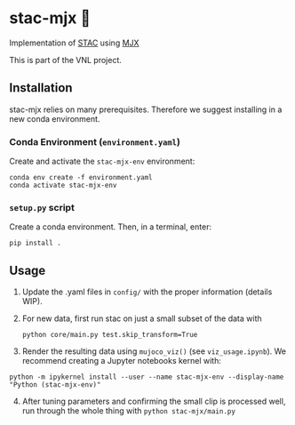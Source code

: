 # stac-mjx :rat:
Implementation of [STAC](https://ieeexplore.ieee.org/document/7030016) using [MJX](https://mujoco.readthedocs.io/en/stable/mjx.html) 

This is part of the VNL project. 

## Installation

stac-mjx relies on many prerequisites. Therefore we suggest installing in a new conda environment.

### Conda Environment (`environment.yaml`)

Create and activate the `stac-mjx-env` environment:

```
conda env create -f environment.yaml
conda activate stac-mjx-env
```

### `setup.py` script

Create a conda environment. Then, in a terminal, enter:

```
pip install .
```

## Usage
1. Update the .yaml files in `config/` with the proper information (details WIP).

2. For new data, first run stac on just a small subset of the data with

    `python core/main.py test.skip_transform=True`

3. Render the resulting data using `mujoco_viz()` (see `viz_usage.ipynb`). We recommend creating a Jupyter notebooks kernel with:

```
python -m ipykernel install --user --name stac-mjx-env --display-name "Python (stac-mjx-env)"
```

4. After tuning parameters and confirming the small clip is processed well, run through the whole thing with
    `python stac-mjx/main.py` 